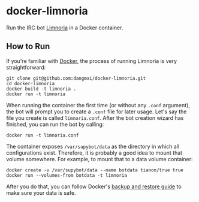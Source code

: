 docker-limnoria
===============

Run the IRC bot [Limnoria](https://github.com/ProgVal/Limnoria) in a Docker container.

How to Run
----------

If you're familiar with [Docker](https://www.docker.com/),
the process of running Limnoria is very straightforward:

```
git clone git@github.com:dangmai/docker-limnoria.git
cd docker-limnoria
docker build -t limnoria .
docker run -t limnoria
```

When running the container the first time (or without any `.conf` argument),
the bot will prompt you to create a `.conf` file for later usage.
Let's say the file you create is called `limnoria.conf`.
After the bot creation wizard has finished, you can run the bot by calling:

```
docker run -t limnoria.conf
```

The container exposes `/var/supybot/data` as the directory in which all configurations exist.
Therefore, it is probably a good idea to mount that volume somewhere.
For example, to mount that to a data volume container:

```
docker create -v /var/supybot/data --name botdata tianon/true true
docker run --volumes-from botdata -t limnoria
```

After you do that, you can follow Docker's [backup and restore guide](https://docs.docker.com/userguide/dockervolumes/#backup-restore-or-migrate-data-volumes)
to make sure your data is safe.

